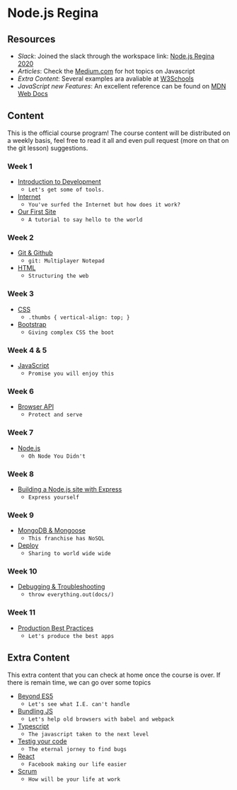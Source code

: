 # Node.js Regina

## Resources

* _Slack_: Joined the slack through the workspace link: [Node.js Regina 2020](https://noderegjan23.slack.com)
* _Articles_: Check the [Medium.com](https://medium.com/topic/javascript) for hot topics on Javascript
* _Extra Content_: Several examples ara avaliable at [W3Schools](http://www.w3schools.com/)
* _JavaScript new Features_: An excellent reference can be found on [MDN Web Docs](https://developer.mozilla.org/en-US/docs/Web/JavaScript/Guide/Introduction)


## Content

This is the official course program! The course content will be distributed on a weekly basis, feel free to read it all and even pull request (more on that on the git lesson) suggestions.

### Week 1

* [Introduction to Development](docs/01-intro.md)
  * `Let's get some of tools.`
* [Internet](docs/02-internet.md)
  * `You've surfed the Internet but how does it work?`
* [Our First Site](docs/03-first-site.md)
  * `A tutorial to say hello to the world`

### Week 2

* [Git & Github](docs/04-git.md)
  * `git: Multiplayer Notepad`
* [HTML](docs/05-html.md)
  * `Structuring the web`

### Week 3

* [CSS](docs/06-css.md)
  * `.thumbs { vertical-align: top; }`
* [Bootstrap](docs/07-bootstrap.md)
  * `Giving complex CSS the boot` 

### Week 4 & 5

* [JavaScript](docs/08-javascript.md)
  * `Promise you will enjoy this`

### Week 6

* [Browser API](docs/09-browserapi.md)
  * `Protect and serve`

### Week 7

* [Node.js](docs/10-nodejs.md)
  * `Oh Node You Didn't`


### Week 8

* [Building a Node.js site with Express](docs/11-buildingsite.md)
  * `Express yourself`


### Week 9

* [MongoDB & Mongoose](docs/12-mongodb.md)
  * `This franchise has NoSQL`
* [Deploy](docs/13-deploy.md)
  * `Sharing to world wide wide`


### Week 10

* [Debugging & Troubleshooting](docs/14-debug.md)
  * `throw everything.out(docs/)`


### Week 11

* [Production Best Practices](docs/15-practices.md)
  * `Let's produce the best apps`

## Extra Content

This extra content that you can check at home once the course is over. If there is remain time, we can go over some topics

* [Beyond ES5](docs/extra/01-es6.md)
  * `Let's see what I.E. can't handle`
* [Bundling JS](docs/extra/02-bundle.md)
  * `Let's help old browsers with babel and webpack`
* [Typescript](docs/extra/03-typescript.md)
  * `The javascript taken to the next level`
* [Testig your code](docs/extra/04-testing.md)
  * `The eternal jorney to find bugs`
* [React](docs/extra/05-react.md)
  * `Facebook making our life easier`
* [Scrum](docs/extra/06-scrum.md)
  * `How will be your life at work`